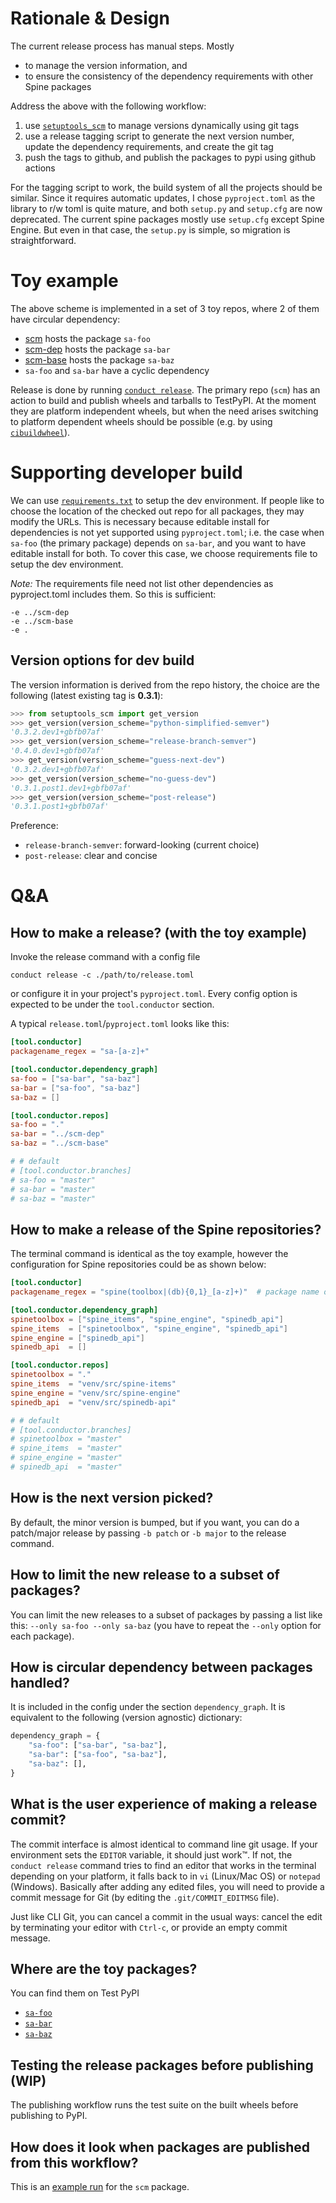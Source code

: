 # Rationale & Design
The current release process has manual steps.  Mostly
- to manage the version information, and
- to ensure the consistency of the dependency requirements with other Spine packages

Address the above with the following workflow:
1. use [`setuptools_scm`](https://github.com/pypa/setuptools_scm/) to
   manage versions dynamically using git tags
2. use a release tagging script to generate the next version number,
   update the dependency requirements, and create the git tag
3. push the tags to github, and publish the packages to pypi using
   github actions

For the tagging script to work, the build system of all the projects
should be similar.  Since it requires automatic updates, I chose
`pyproject.toml` as the library to r/w toml is quite mature, and both
`setup.py` and `setup.cfg` are now deprecated.  The current spine
packages mostly use `setup.cfg` except Spine Engine.  But even in that
case, the `setup.py` is simple, so migration is straightforward.

# Toy example
The above scheme is implemented in a set of 3 toy repos, where 2 of
them have circular dependency:
- [scm](https://github.com/suvayu/scm) hosts the package `sa-foo`
- [scm-dep](https://github.com/suvayu/scm-dep) hosts the package `sa-bar`
- [scm-base](https://github.com/suvayu/scm-base) hosts the package `sa-baz`
- `sa-foo` and `sa-bar` have a cyclic dependency

Release is done by running [`conduct release`](./orchestra/release.py).
The primary repo (`scm`) has an action to build and publish
wheels and tarballs to TestPyPI.  At the moment they are platform
independent wheels, but when the need arises switching to platform
dependent wheels should be possible (e.g. by using [`cibuildwheel`](https://cibuildwheel.readthedocs.io/en/stable/)).

# Supporting developer build
We can use [`requirements.txt`](./requirements.txt) to setup the dev
environment.  If people like to choose the location of the checked out
repo for all packages, they may modify the URLs.  This is necessary
because editable install for dependencies is not yet supported using
`pyproject.toml`; i.e. the case when `sa-foo` (the primary package)
depends on `sa-bar`, and you want to have editable install for both.
To cover this case, we choose requirements file to setup the dev
environment.

*Note:* The requirements file need not list other dependencies as
pyproject.toml includes them.  So this is sufficient:
```
-e ../scm-dep
-e ../scm-base
-e .
```

## Version options for dev build
The version information is derived from the repo history, the choice
are the following (latest existing tag is **0.3.1**):
```python
>>> from setuptools_scm import get_version
>>> get_version(version_scheme="python-simplified-semver")
'0.3.2.dev1+gbfb07af'
>>> get_version(version_scheme="release-branch-semver")
'0.4.0.dev1+gbfb07af'
>>> get_version(version_scheme="guess-next-dev")
'0.3.2.dev1+gbfb07af'
>>> get_version(version_scheme="no-guess-dev")
'0.3.1.post1.dev1+gbfb07af'
>>> get_version(version_scheme="post-release")
'0.3.1.post1+gbfb07af'
```

Preference:
- `release-branch-semver`: forward-looking (current choice)
- `post-release`: clear and concise

# Q&A
## How to make a release? (with the toy example)
Invoke the release command with a config file
```shell
conduct release -c ./path/to/release.toml
```
or configure it in your project's `pyproject.toml`.  Every config
option is expected to be under the `tool.conductor` section.

A typical `release.toml`/`pyproject.toml` looks like this:
```toml
[tool.conductor]
packagename_regex = "sa-[a-z]+"

[tool.conductor.dependency_graph]
sa-foo = ["sa-bar", "sa-baz"]
sa-bar = ["sa-foo", "sa-baz"]
sa-baz = []

[tool.conductor.repos]
sa-foo = "."
sa-bar = "../scm-dep"
sa-baz = "../scm-base"

# # default
# [tool.conductor.branches]
# sa-foo = "master"
# sa-bar = "master"
# sa-baz = "master"
```

## How to make a release of the Spine repositories?
The terminal command is identical as the toy example, however the
configuration for Spine repositories could be as shown below:
```toml
[tool.conductor]
packagename_regex = "spine(toolbox|(db){0,1}_[a-z]+)"  # package name on PyPI

[tool.conductor.dependency_graph]
spinetoolbox = ["spine_items", "spine_engine", "spinedb_api"]
spine_items  = ["spinetoolbox", "spine_engine", "spinedb_api"]
spine_engine = ["spinedb_api"]
spinedb_api  = []

[tool.conductor.repos]
spinetoolbox = "."
spine_items  = "venv/src/spine-items"
spine_engine = "venv/src/spine-engine"
spinedb_api  = "venv/src/spinedb-api"

# # default
# [tool.conductor.branches]
# spinetoolbox = "master"
# spine_items  = "master"
# spine_engine = "master"
# spinedb_api  = "master"
```

## How is the next version picked?
By default, the minor version is bumped, but if you want, you can do a
patch/major release by passing `-b patch` or `-b major` to the release
command.

## How to limit the new release to a subset of packages?
You can limit the new releases to a subset of packages by passing a
list like this: `--only sa-foo --only sa-baz` (you have to repeat the
`--only` option for each package).

## How is circular dependency between packages handled?
It is included in the config under the section `dependency_graph`.  It
is equivalent to the following (version agnostic) dictionary:
```python
dependency_graph = {
    "sa-foo": ["sa-bar", "sa-baz"],
    "sa-bar": ["sa-foo", "sa-baz"],
    "sa-baz": [],
}
```

## What is the user experience of making a release commit?
The commit interface is almost identical to command line git usage.
If your environment sets the `EDITOR` variable, it should just work™.
If not, the `conduct release` command tries to find an editor that
works in the terminal depending on your platform, it falls back to in
`vi` (Linux/Mac OS) or `notepad` (Windows).  Basically after adding
any edited files, you will need to provide a commit message for Git
(by editing the `.git/COMMIT_EDITMSG` file).

Just like CLI Git, you can cancel a commit in the usual ways: cancel
the edit by terminating your editor with `Ctrl-c`, or provide an empty
commit message.

## Where are the toy packages?
You can find them on Test PyPI
- [`sa-foo`](https://test.pypi.org/project/sa-foo/#history)
- [`sa-bar`](https://test.pypi.org/project/sa-bar/#history)
- [`sa-baz`](https://test.pypi.org/project/sa-baz/#history)

## Testing the release packages before publishing (WIP)
The publishing workflow runs the test suite on the built wheels before
publishing to PyPI.

## How does it look when packages are published from this workflow?
This is an [example
run](https://github.com/suvayu/scm/actions/runs/5256852022) for the
`scm` package.
